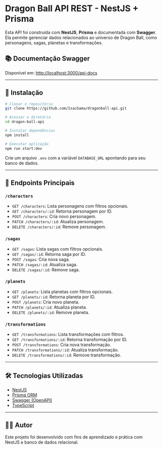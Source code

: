 # Dragon Ball API REST - NestJS + Prisma

Esta API foi construída com **NestJS**, **Prisma** e documentada com **Swagger**.
Ela permite gerenciar dados relacionados ao universo de Dragon Ball, como personagens, sagas, planetas e transformações.

## 📚 Documentação Swagger

Disponível em: [http://localhost:3000/api-docs](http://localhost:3000/api-docs)

---

## 🔧 Instalação

```bash
# Clonar o repositório
git clone https://github.com/IsacGama/dragonball-api.git

# Acessar o diretório
cd dragon-ball-api

# Instalar dependências
npm install

# Executar aplicação
npm run start:dev
```

Crie um arquivo `.env` com a variável `DATABASE_URL` apontando para seu banco de dados.

---

## 🔌 Endpoints Principais

### `/characters`
- `GET /characters`: Lista personagens com filtros opcionais.
- `GET /characters/:id`: Retorna personagem por ID.
- `POST /characters`: Cria novo personagem.
- `PATCH /characters/:id`: Atualiza personagem.
- `DELETE /characters/:id`: Remove personagem.

### `/sagas`
- `GET /sagas`: Lista sagas com filtros opcionais.
- `GET /sagas/:id`: Retorna saga por ID.
- `POST /sagas`: Cria nova saga.
- `PATCH /sagas/:id`: Atualiza saga.
- `DELETE /sagas/:id`: Remove saga.

### `/planets`
- `GET /planets`: Lista planetas com filtros opcionais.
- `GET /planets/:id`: Retorna planeta por ID.
- `POST /planets`: Cria novo planeta.
- `PATCH /planets/:id`: Atualiza planeta.
- `DELETE /planets/:id`: Remove planeta.

### `/transformations`
- `GET /transformations`: Lista transformações com filtros.
- `GET /transformations/:id`: Retorna transformação por ID.
- `POST /transformations`: Cria nova transformação.
- `PATCH /transformations/:id`: Atualiza transformação.
- `DELETE /transformations/:id`: Remove transformação.

---

## 🛠 Tecnologias Utilizadas

- [NestJS](https://nestjs.com/)
- [Prisma ORM](https://www.prisma.io/)
- [Swagger (OpenAPI)](https://swagger.io/)
- [TypeScript](https://www.typescriptlang.org/)

---

## 👨‍💻 Autor

Este projeto foi desenvolvido com fins de aprendizado e prática com NestJS e banco de dados relacional.